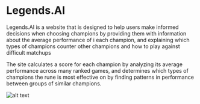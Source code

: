 
# Legends.AI



 Legends.AI  is a website that is designed to help users make informed decisions when choosing champions by providing them with information about the average performance of i each champion, and explaining which types of champions counter other champions and how to play against difficult matchups

The site calculates a score for each champion by analyzing its average performance across many ranked games, and determines which types of champions the rune is most effective on by finding patterns in performance between groups of similar champions.



![alt text](image2.jpg)
